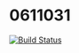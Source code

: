 # 0611031
[![Build Status](https://travis-ci.com/oilover8728/0611031.svg?branch=main)](https://travis-ci.com/oilover8728/0611031)

